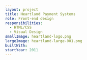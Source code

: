 ```yaml
---
layout: project
title: Heartland Payment Systems
role: Front-end design
responsibilities:
  - HTML/CSS
  - Visual Design
smallImage: heartland-logo.png
largeImage: heartland-large-001.png
builtWith:
startYear: 2011
---
```

